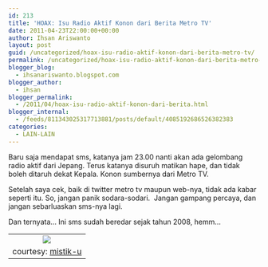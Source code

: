 ```yaml
---
id: 213
title: 'HOAX: Isu Radio Aktif Konon dari Berita Metro TV'
date: 2011-04-23T22:00:00+00:00
author: Ihsan Ariswanto
layout: post
guid: /uncategorized/hoax-isu-radio-aktif-konon-dari-berita-metro-tv/
permalink: /uncategorized/hoax-isu-radio-aktif-konon-dari-berita-metro-tv/
blogger_blog:
  - ihsanariswanto.blogspot.com
blogger_author:
  - ihsan
blogger_permalink:
  - /2011/04/hoax-isu-radio-aktif-konon-dari-berita.html
blogger_internal:
  - /feeds/811343025317713881/posts/default/4085192686526382383
categories:
  - LAIN-LAIN
---
```

Baru saja mendapat sms, katanya jam 23.00 nanti akan ada gelombang radio aktif dari Jepang. Terus katanya disuruh matikan hape, dan tidak boleh ditaruh dekat Kepala. Konon sumbernya dari Metro TV.

Setelah saya cek, baik di twitter metro tv maupun web-nya, tidak ada kabar seperti itu. So, jangan panik sodara-sodari.&nbsp; Jangan gampang percaya, dan jangan sebarluaskan sms-nya lagi.

Dan ternyata&#8230; Ini sms sudah beredar sejak tahun 2008, hemm&#8230;

<table align="center" cellpadding="0" cellspacing="0" style="margin-left: auto; margin-right: auto; text-align: center;">
  <tr>
    <td style="text-align: center;">
      <a href="https://us.detikinet.com/images/content/2008/05/13/398/sms%20radiasi285.jpg" style="margin-left: auto; margin-right: auto;"><img border="0" src="https://us.detikinet.com/images/content/2008/05/13/398/sms%20radiasi285.jpg" /></a>
    </td>
  </tr>
  
  <tr>
    <td style="text-align: center;">
      courtesy: <a href="https://mistik-u.blogspot.com/2008/08/sms-santet.html">mistik-u</a>
    </td>
  </tr>
</table>